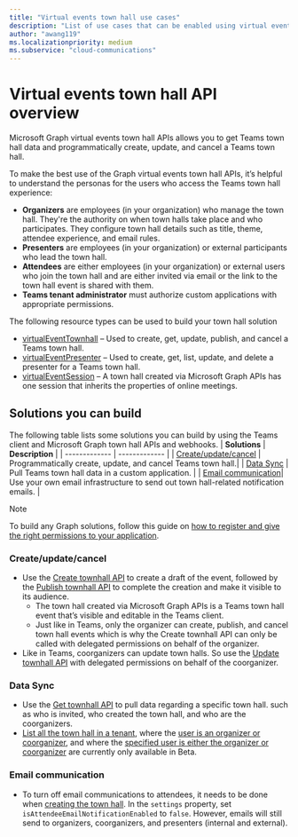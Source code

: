 ```yaml
---
title: "Virtual events town hall use cases"
description: "List of use cases that can be enabled using virtual events town hall APIs"
author: "awang119"
ms.localizationpriority: medium
ms.subservice: "cloud-communications"
---
```

# Virtual events town hall API overview
Microsoft Graph virtual events town hall APIs allows you to get Teams town hall data and programmatically create, update, and cancel a Teams town hall.

To make the best use of the Graph virtual events town hall APIs, it’s helpful to understand the personas for the users who access the Teams town hall experience: 

- **Organizers** are employees (in your organization) who manage the town hall. They're the authority on when town halls take place and who participates. They configure town hall details such as title, theme, attendee experience, and email rules.
- **Presenters** are employees (in your organization) or external participants who lead the town hall.  
- **Attendees** are either employees (in your organization) or external users who join the town hall and are either invited via email or the link to the town hall event is shared with them.  
- **Teams tenant administrator** must authorize custom applications with appropriate permissions.

The following resource types can be used to build your town hall solution 
- [virtualEventTownhall](../api-reference/v1.0/resources/virtualeventtownhall.md) – Used to create, get, update, publish, and cancel a Teams town hall.    
- [virtualEventPresenter](../api-reference/v1.0/resources/virtualeventpresenter.md) – Used to create, get, list, update, and delete a presenter for a Teams town hall.   
- [virtualEventSession](../api-reference/v1.0/resources/virtualeventsession.md) – A town hall created via Microsoft Graph APIs has one session that inherits the properties of online meetings.  

## Solutions you can build 
The following table lists some solutions you can build by using the Teams client and Microsoft Graph town hall APIs and webhooks. 
| **Solutions**      | **Description**    |
| ------------- | ------------- |
| [Create/update/cancel](#createupdatecancel) | Programmatically create, update, and cancel Teams town hall.|
| [Data Sync](#data-sync) | Pull Teams town hall data in a custom application. |
| [Email communication](#email-communication)| Use your own email infrastructure to send out town hall-related notification emails. |

> [!NOTE]
>To build any Graph solutions, follow this guide on [how to register and give the right permissions to your application](/concepts/auth/auth-concepts.md).

### Create/update/cancel 
- Use the [Create townhall API](../api-reference/v1.0/api/virtualeventsroot-post-townhalls.md) to create a draft of the event, followed by the [Publish townhall API](../api-reference/v1.0/api/virtualeventtownhall-publish.md) to complete the creation and make it visible to its audience.
   - The town hall created via Microsoft Graph APIs is a Teams town hall event that’s visible and editable in the Teams client. 
   - Just like in Teams, only the organizer can create, publish, and cancel town hall events which is why the Create townhall API can only be called with delegated permissions on behalf of the organizer.  
- Like in Teams, coorganizers can update town halls. So use the [Update townhall API](../api-reference/v1.0/api/virtualeventtownhall-update.md) with delegated permissions on behalf of the coorganizer.

### Data Sync 
- Use the [Get townhall API](../api-reference/v1.0/api/virtualeventtownhall-get.md) to pull data regarding a specific town hall. such as who is invited, who created the town hall, and who are the coorganizers.
- [List all the town hall in a tenant](../api-reference/beta/api/virtualeventsroot-list-townhalls.md), where the [user is an organizer or coorganizer](../api-reference/beta/api/virtualeventtownhall-getbyuserrole.md), and where the [specified user is either the organizer or coorganizer](../api-reference/beta/api/virtualeventtownhall-getbyuseridandrole.md) are currently only available in Beta. 

### Email communication
- To turn off email communications to attendees, it needs to be done when [creating the town hall](../api-reference/v1.0/api/virtualeventsroot-post-townhalls.md). In the `settings` property, set `isAttendeeEmailNotificationEnabled` to `false`. However, emails will still send to organizers, coorganizers, and presenters (internal and external).
